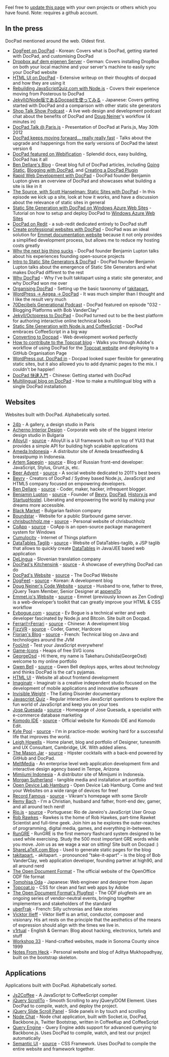 Feel free to [update this page](https://github.com/docpad/documentation/edit/master/community/showcase.html.md) with your own projects or others which you have found. Note: requires a github account.


## In the press

DocPad mentioned around the web. Oldest first.

- [DogFeet on DocPad](http://dogfeet.github.com/articles/2011/docpad.html) - Korean: Covers what is DocPad, getting started with DocPad, and customising DocPad
- [Dropbox auf dem eigenen Server](http://maxhaesslein.de/blog/1329055694) - German: Covers installing DropBox on both your local machine and your server's machine to easily sync your DocPad website
- [HTML UI on DocPad](http://htmlui.com/blog/2011-08-01-site-templates-with-static-html-nodejs.html) - Extensive writeup on their thoughts of docpad and how they are using it
- [Rebuilding JavaScriptQuiz.com with Node.js](http://www.aaron-powell.com/javascript/rebuilding-javascript-quiz-in-nodejs) - Covers their experience moving from Posterous to DocPad
- [JekyllのNode版であるDocpadを使ってみる](http://tomohisaoda.com/posts/2012/using_docpad.html) - Japanese: Covers getting started with DocPad and a comparison with other static site generators
- [Shop Talk Show Podcast](http://shoptalkshow.com/episodes/010-with-doug-neiner/) - A live web design and development podcast chat about the benefits of DocPad and [Doug Neiner](http://code.dougneiner.com)'s workflow (4 minutes in)
- [DocPad Talk @ Paris.js](http://djebbz.github.com/docpad-paris-js/) - Presentation of DocPad at Paris.js, May 30th 2012
- [DocPad keeps moving forward... really really fast](http://ferrari.github.com/blog/2012-07-22-docpad-keep-forward.html) - Talks about the upgrade and happenings from the early versions of DocPad the latest version 6
- [DocPad featured on Webification](http://webification.com/create-awesome-websites-intuitively-docpad) - Splendid docs, easy building, DocPad has it all
- [Ben Dellare's Blog](http://www.delarre.net) - Great blog full of DocPad articles, including [Going Static](http://www.delarre.net/posts/going-static.html), [Blogging with DocPad](http://www.delarre.net/posts/blogging-with-docpad.html), and [Creating a DocPad Plugin](http://www.delarre.net/posts/creating-a-docpad-plugin.html)
- [Rapid Web Development with DocPad](https://vimeo.com/53755097) - DocPad founder Benjamin Lupton gives an overview of DocPad and showcases what building a site is like in it
- [The Source, with Scott Hanselman: Static Sites with DocPad](http://tekpub.com/shows/the_source/3) - In this episode we kick up a site, look at how it works, and have a discussion about the relevance of static sites in general
- [Static Site Generation with DocPad on Windows Azure Web Sites](http://blog.ntotten.com/2013/01/11/static-site-generation-with-docpad-on-windows-azure-web-sites/) - Tutorial on how to setup and deploy DocPad to [Windows Azure Web Sites](http://www.windowsazure.com/en-us/home/scenarios/web-sites/)
- [DocPad on Redit](http://www.reddit.com/r/docpad/) - a sub-redit dedicated entirely to DocPad stuff
- [Create professional websites with DocPad](http://emmet.io/blog/docpad/) - DocPad was an ideal solution for [Emmet documentation website](http://docs.emmet.io) because it not only provides a simplified development process, but allows me to reduce my hosting costs greatly
- [Why the next big thing sucks](https://www.youtube.com/watch?v=nt4Gt6-T8N0) - DocPad founder Benjamin Lupton talks about his experiences founding open-source projects
- [Intro to Static Site Generators & DocPad](https://www.youtube.com/watch?v=Zu1uhI0uT2o) - DocPad founder Benjamin Lupton talks about the emergence of Static Site Generators and what makes DocPad diffirent to the rest
- [Why DocPad](http://takitapart.com/posts/why-docpad/) - Why I've built takitapart using a static site generator, and why DocPad won me over
- [Organising DocPad](http://takitapart.com/posts/organizing-docpad/) - Setting up the basic taxonomy of [takitapart.](http://takitapart.com)
- [WordPress → Aegea → DocPad](http://blog.sapegin.me/all/docpad) - It was much simpler than I thought and I like the result very much
- [70Decibels Generational Podcast](http://www.70decibels.com/generational/2013/4/27/032-blogging-platforms-with-bob-vanderclay.html) - DocPad featured on episode "032 - Blogging Platforms with Bob VanderClay"
- [Jekyll/Octopress to DocPad](http://blog.scriptybooks.com/from-jekyll-octopress-to-docpad/) - DocPad turned out to be the best platform for authoring interactive online technical books
- [Static Site Generation with Node.js and CoffeeScript](http://www.coffeescriptlove.com/2013/05/static-site-generation-with-nodejs-and.html) - DocPad embraces CoffeeScript in a big way
- [Converting to Docpad](http://fulljamesnet.herokuapp.com/articles/converting-to-docpad) - Web development worked perfectly
- [How to contribute to the Topcoat blog](http://vimeo.com/68060525) - Walks you through Adobe's workflow of using DocPad for the [Topcoat website](http://topcoat.io) and deploying to a GitHub Organisation Page
- [WordPress out, DocPad in](http://joefleming.net/posts/wordpress-out-docpad-in/) - Docpad looked super flexible for generating static sites, but it also allowed you to add dynamic pages to the mix. I couldn't be happier!
- [DocPad 快速入門](http://blog.faq-book.com/?p=7281) - Chinese: Getting started with DocPad
- [Multilingual blog on DocPad](http://blog.sapegin.me/all/multilingual-docpad) - How to make a multilingual blog with a single DocPad installation


## Websites

Websites built with DocPad. Alphabetically sorted.

- [24b](http://www.24b.is) - A gallery, a design studio in Paris
- [Acherno Interior Design](http://acherno.com) - Corporate web site of the biggest interior design studio in Bulgaria
- [AlloyUI](http://alloyui.com) - [source](https://github.com/liferay/alloyui.com) - AlloyUI is a UI framework built on top of YUI3 that provides a simple API for building high scalable applications
- [Ameda Indonesia](http://ameda.co.id) - A distributor site of Ameda breastfeeding & breastpump in Indonesia.
- [Artem Sapegin](http://blog.sapegin.me) - [source](https://github.com/sapegin/blog.sapegin.me) - Blog of Russian front-end developer: JavaScript, Stylus, Grunt.js, etc.
- [Beer Advent](http://beeradvent.com) - [source](https://github.com/mattmcmanus/beeradvent.docpad) - A social website dedicated to 2011's best beers
- [Bevry](http://bevry.me) - Creators of DocPad / Sydney based Node.js, JavaScript and HTML5 company focused on empowering developers.
- [Ben Dellare](http://www.delarre.net) - [source](https://github.com/benjamind/delarre.docpad) - Coder, maker, hacker, infrequent blogger.
- [Benjamin Lupton](http://balupton.com) - [source](https://github.com/balupton/balupton.docpad) - Founder of [Bevry](http://bevry.me), [DocPad](http://docpad.org), [History.js](http://historyjs.net) and [StartupHostel](http://startuphostel.org). Liberating and empowering the world by making your dreams more accessible.
- [Black Market](http://blackmarket.bg) - Bulgarian fashion company
- [Boundstar](http://boundstar.com) - Website for a public Starbound game server.
- [chrisbuchholz.me](http://chrisbuchholz.me) - [source](https://github.com/ChrisBuchholz/chrisbuchholz.github.com) - Personal website of chrisbuchholz
- [CoApp](http://coapp.org) - [source](https://github.com/coapp/coapp.org) - CoApp is an open-source package management system for Windows
- [Cumulocity](https://cumulocity.com) - Internet of Things platform
- [DataTables Taglib](http://tduchateau.github.com/DataTables-taglib/) - [source](https://github.com/tduchateau/DataTables-taglib/tree/gh-pages) - Website of DataTables-taglib, a JSP taglib that allows to quickly create [DataTables](http://datatables.net) in Java/JEE based web application
- [DeLingua](http://www.delingua.si) - Slovenian translation company
- [DocPad's Kitchensink](http://docpad-kitchensink.herokuapp.com) - [source](https://github.com/bevry/kitchensink.docpad) - A showcase of everything DocPad can do
- [DocPad's Website](http://docpad.org) - [source](https://github.com/bevry/docpad-website) - The DocPad Website
- [DogFeet](http://dogfeet.github.com) - [source](https://github.com/dogfeet/dogfeet.docpad) - Korean: A development blog
- [Doug Neiner's Code Website](http://code.dougneiner.com) - [source](https://github.com/dcneiner/dougneiner.docpad) - Husband to one, father to three, jQuery Team Member, Senior Designer at [appendTo](http://appendto.com)
- [Emmet.io's Website](http://emmet.io) - [source](https://github.com/emmetio/emmet-docs/) - Emmet (previously known as Zen Coding) is a web-developer’s toolkit that can greatly improve your HTML & CSS workflow
- [Evbogue.com](http://docpad.evbogue.com) - [source](https://github.com/evbogue/docpad.evbogue.com) - Ev Bogue is a technical writer and web developer fascinated by Node.js and Bitcoin. Site built on Docpad.
- [Ferrari!=Ferrari](http://ferrari.github.com) - [source](https://github.com/Ferrari/ferrari.docpad) - Chinese: A development blog
- [FizzVR](http://fizzvr.com) - [source](https://github.com/fizzvr/vr-web) - Coder, Gamer, Hardcore
- [Florian's Blog](http://blog.boulay.eu) - [source](https://github.com/fboulay/website) - French: Technical blog on Java and technologies around the JVM
- [FooUnit](http://foounit.org) - Test your JavaScript everywhere!
- [Game-Icons](http://game-icons.net) - Heaps of free SVG icons
- [GeorgeOsd](http://george-osd-site.cloudfoundry.com)	- Hi there, my name is Takeharu.Oshida(GeorgeOsd)
welcome to my online portfolio
- [Gwen Bell](http://gwenbell.com) - [source](https://github.com/gwenbell/docpad.gwenbell.com) - Gwen Bell deploys apps, writes about technology and thinks DocPad is the cat's pyjamas.
- [HTML UI](http://htmlui.com/index.html) - Website all about frontend development
- [Imaginatr](http://www.imaginatr.com) - Imaginatr is a creative independent studio focused on the development of mobile applications and innovative software
- [Invisible Weight](http://invisibleweight.com) - The Eating Disorder documentary
- [Javascript Quiz](http://javascriptquiz.com) - Regular interactive JavaScript questions to explore the fun world of JavaScript and keep you on your toes
- [Jose Quesada](http://josequesada.com) - [source](https://github.com/quesada/josequesada.docpad) - Homepage of Jose Quesada, a specialist with e-commerce database marketing
- [Komodo IDE](http://komodoide.com) - [source](https://github.com/Komodo/komodo-website) - Official website for Komodo IDE and Komodo Edit.
- [Kyle Pool](http://kylpo.com) - [source](https://github.com/kylpo/kylpo.com) - I'm in practice-mode: working hard for a successful life that improves the world.
- [Leigh Howells](http://leighhowells.com) - Home planet, blog and portfolio of Designer, tunesmith and UX Consultant, Cambridge, UK.  With added aliens. 
- [The Mason Jar](http://www.the-mason-jar.com) - [source](https://github.com/the-mason-jar/www-the-mason-jar) - Hipster cocktails with a back-end powered by GitHub and DocPad.
- [MeltMedia](http://meltmedia.com) - An enterprise level web application development firm and interactive design agency based in Tempe, Arizona
- [Mimijumi Indonesia](http://mimijumi.co.id) - A distributor site of Mimijumi in Indonesia.
- [Morgan Sutherland](http://msutherl.net) - tangible media and installation art portfolio
- [Open Device Lab Hamburg](http://hamburg.opendevicelab.de) - Open Device Lab Hamburg. Come and test your Websites on a wide range of devices for free!
- [Record Famous](http://recordfamous.com) - [source](https://github.com/recordfamous/recordfamous.com) - Vikram's homepage with some Skrollr
- [Remy Bach](http://remy.bach.me.uk) - I'm a Christian, husband and father, front-end dev, gamer, and all around tech nerd!
- [Rio.js](http://www.riojs.org) - [source](https://github.com/zenorocha/riojs-website/) - Portuguese: Rio de Janeiro's JavaScript User Group
- [Rob Rawkes](http://rawkes.com) - Rawkes is the home of Rob Hawkes, part-time Rawket Scientist and full-time geek. Join him as he explores the outer-reaches of programming, digital media, games, and everything in-between.
- [RunGRE](http://rungre.com) - RunGRE is the first memory flashcard system designed to be used while exercising. Study the 500 most important GRE words while you move. Join us as we wage a war on sitting! Site built on Docpad :)
- [ShareLaTeX.com Blog](https://www.sharelatex.com/blog/) - Used to generate static pages for the blog
- [takitapart.](http://takitapart.com) - akitapart. - pronounced "take-it-apart" - is the blog of Bob VanderClay, web application developer, founding partner at high90, and all around nerd
- [The Open Document Format](http://www.opendocumentformat.org) - The official website of the OpenOffice ODF file format
- [Tomohisa Oda](http://tomohisaoda.com) - Japanese: Web engineer and designer from Japan
- [Topcoat.io](http://topcoat.io) - CSS for clean and fast web apps by Adobe
- [The Open Document Format's Plugfest](http://www.odfplugfest.org) - The ODF plugfests are an ongoing series of vendor-neutral events, bringing together implementers and stakeholders of the standard
- [uberFrak](http://uberfrak.com) - French: Silly uchronias and fake stories
- [Vicktor Ilieff](http://www.viktorilieff.com) - Viktor Ilieff is an artist, conductor, composer and visionary. His art rests on the principle that the aesthetics of the means of expression should align with the times we live in.
- [v1rtual](http://v1rtual.net) - English & German: Blog about hacking, electronics, turtels and stuff
- [Workshop 33](http://www.workshop33.com) - Hand-crafted websites, made in Sonoma County since 1999
- [Notes From Heck](http://adityamukho.com) - Personal website and blog of Aditya Mukhopadhyay, built on the bootstrap skeleton.


## Applications

Applications built with DocPad. Alphabetically sorted.

- [Js2Coffee](https://github.com/rstacruz/js2coffee) - A JavaScript to CoffeeScript compiler
- [jQuery ScrollTo](http://balupton.github.io/jquery-scrollto/) - Smooth Scrolling to any jQuery/DOM Element. Uses DocPad to compile, watch, and deploy the project.
- [jQuery Slide Scroll Panel](http://bevry.github.io/jquery-slidescrollpanel/) - Slide panels in by touch and scrolling
- [Node Chat](https://github.com/balupton/nodechat.docpad) - Node chat application, built with Socket.io, DocPad, Backbone.js, Twitter Bootstrap, written in CoffeeKup and CoffeeScript
- [Query Engine](https://github.com/bevry/query-engine) - Query Engine adds support for advanced querying to Backbone.js. Uses DocPad to compile, watch, and test our project automatically
- [Semantic UI](http://semantic-ui.com) - [source](https://github.com/Semantic-Org/Semantic-UI) - CSS Framework. Uses DocPad to compile the entire website and framework together.
